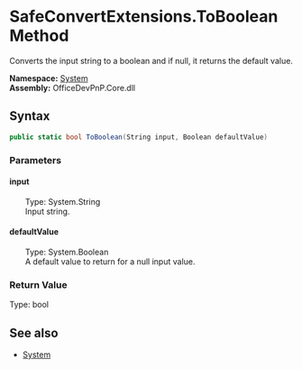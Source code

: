 # SafeConvertExtensions.ToBoolean Method  
Converts the input string to a boolean and if null, it returns the default value.  

**Namespace:** [System](System.md)  
**Assembly:** OfficeDevPnP.Core.dll  
## Syntax
```C#
public static bool ToBoolean(String input, Boolean defaultValue)
```
### Parameters
#### input  
&emsp;&emsp;Type: System.String  
&emsp;&emsp;Input string.  

#### defaultValue  
&emsp;&emsp;Type: System.Boolean  
&emsp;&emsp;A default value to return for a null input value.  

### Return Value
Type: bool  

## See also
- [System](System.md)
